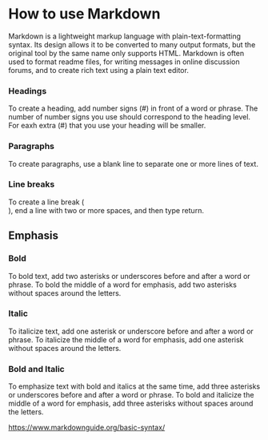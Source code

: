 # How to use Markdown

Markdown is a lightweight markup language with plain-text-formatting syntax. Its design allows it to be converted to many output formats, but the original tool by the same name only supports HTML. Markdown is often used to format readme files, for writing messages in online discussion forums, and to create rich text using a plain text editor.<br/>

### Headings
To create a heading, add number signs (#) in front of a word or phrase. The number of number signs you use should correspond to the heading level. For eaxh extra (#) that you use your heading will be smaller.<br/>

### Paragraphs
To create paragraphs, use a blank line to separate one or more lines of text.<br/>

### Line breaks
To create a line break (<br>), end a line with two or more spaces, and then type return.<br/>

## Emphasis
### Bold
To bold text, add two asterisks or underscores before and after a word or phrase. To bold the middle of a word for emphasis, add two asterisks without spaces around the letters. 

### Italic
To italicize text, add one asterisk or underscore before and after a word or phrase. To italicize the middle of a word for emphasis, add one asterisk without spaces around the letters.

### Bold and Italic
To emphasize text with bold and italics at the same time, add three asterisks or underscores before and after a word or phrase. To bold and italicize the middle of a word for emphasis, add three asterisks without spaces around the letters.



https://www.markdownguide.org/basic-syntax/
